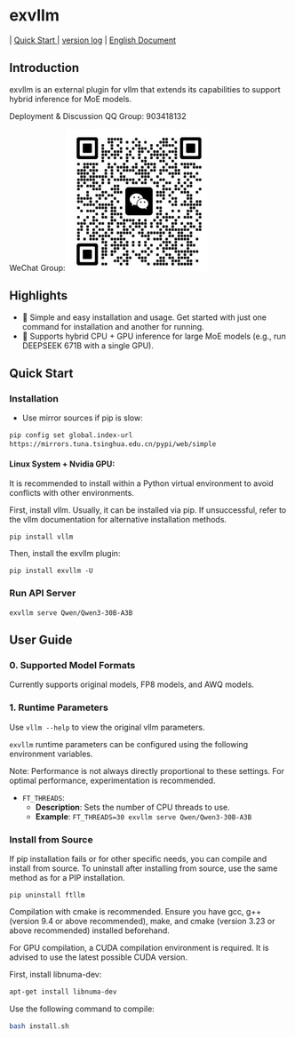 # exvllm

| [Quick Start ](#Quick_Start) | [version log](docs/version.md) | [English Document](README_EN.md)

## Introduction

exvllm is an external plugin for vllm that extends its capabilities to support hybrid inference for MoE models.

Deployment & Discussion QQ Group: 903418132

WeChat Group:![qr](docs/wechat_group0.jpg)

## Highlights

- 🚀 Simple and easy installation and usage. Get started with just one command for installation and another for running.
- 🚀 Supports hybrid CPU + GPU inference for large MoE models (e.g., run DEEPSEEK 671B with a single GPU).

## Quick Start

### Installation

- Use mirror sources if pip is slow:

```
pip config set global.index-url https://mirrors.tuna.tsinghua.edu.cn/pypi/web/simple
```

#### Linux System + Nvidia GPU:

It is recommended to install within a Python virtual environment to avoid conflicts with other environments.

First, install vllm. Usually, it can be installed via pip. If unsuccessful, refer to the vllm documentation for alternative installation methods.

```
pip install vllm 
```

Then, install the exvllm plugin:

```
pip install exvllm -U
```

### Run API Server

```
exvllm serve Qwen/Qwen3-30B-A3B
```

## User Guide

### 0. Supported Model Formats

Currently supports original models, FP8 models, and AWQ models.

### 1. Runtime Parameters

Use `vllm --help` to view the original vllm parameters.

`exvllm` runtime parameters can be configured using the following environment variables.

Note: Performance is not always directly proportional to these settings. For optimal performance, experimentation is recommended.

- `FT_THREADS`:
  - **Description**: Sets the number of CPU threads to use.
  - **Example**: `FT_THREADS=30 exvllm serve Qwen/Qwen3-30B-A3B`

### Install from Source

If pip installation fails or for other specific needs, you can compile and install from source.
To uninstall after installing from source, use the same method as for a PIP installation.

```
pip uninstall ftllm
```

Compilation with cmake is recommended. Ensure you have gcc, g++ (version 9.4 or above recommended), make, and cmake (version 3.23 or above recommended) installed beforehand.

For GPU compilation, a CUDA compilation environment is required. It is advised to use the latest possible CUDA version.

First, install libnuma-dev:

``` sh
apt-get install libnuma-dev
```

Use the following command to compile:

``` sh
bash install.sh
```
